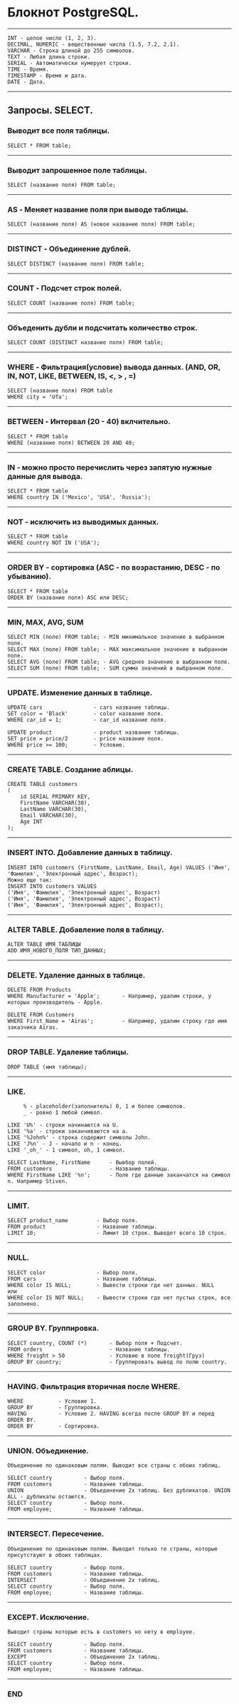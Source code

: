 # Блокнот PostgreSQL.
---
```postgresql
INT - целое число (1, 2, 3).
DECIMAL, NUMERIC - вещественные числа (1.5, 7.2, 2.1).
VARCHAR - Строка длиной до 255 символов.
TEXT - Любая длина строки.
SERIAL - Автоматически нумерует строки.
TIME - Время.
TIMESTAMP - Время и дата.
DATE - Дата.
```
---
## Запросы. SELECT.
### **Выводит все поля таблицы.**

```postgresql
SELECT * FROM table; 
```
---
### **Выводит запрошенное поле таблицы.**
```postgresql
SELECT (название поля) FROM table;
```
---
### **AS - Меняет название поля при выводе таблицы.**
```postgresql
SELECT (название поля) AS (новое название поля) FROM table; 
```
---
### **DISTINCT - Объединение дублей.**
```postgresql
SELECT DISTINCT (название поля) FROM table; 
```
---
### **COUNT - Подсчет строк полей.**
```postgresql
SELECT COUNT (название поля) FROM table; 
```
---
### **Объеденить дубли и подсчитать количество строк.**
```postgresql
SELECT COUNT (DISTINCT название поля) FROM table; 
```
---
### **WHERE - Фильтрация(условие) вывода данных. (AND, OR, IN, NOT, LIKE, BETWEEN, IS, <, > , =)**
```postgresql
SELECT (название поля) FROM table
WHERE city = 'Ufa';
```
---
### **BETWEEN - Интервал (20 - 40) вклчительно.**
```postgresql
SELECT * FROM table
WHERE (название поля) BETWEEN 20 AND 40; 
```
---
### **IN - можно просто перечислить через запятую нужные данные для вывода.**
```postgresql
SELECT * FROM table
WHERE country IN ('Mexico', 'USA', 'Russia'); 
```
---
### **NOT - исключить из выводимых данных.**
```postgresql
SELECT * FROM table
WHERE country NOT IN ('USA'); 
```
---
### **ORDER BY - сортировка (ASC - по возрастанию, DESC - по убыванию).**
```postgresql
SELECT * FROM table
ORDER BY (название поля) ASC или DESC; 
```
---
### **MIN, MAX, AVG, SUM**
```postgresql
SELECT MIN (поле) FROM table; - MIN минимальное значение в выбранном поле.
SELECT MAX (поле) FROM table; - MAX максимальное значение в выбранном поле.
SELECT AVG (поле) FROM table; - AVG среднее значение в выбранном поле.
SELECT SUM (поле) FROM table; - SUM сумма значений в выбранном поле.
```
---
### **UPDATE. Изменение данных в таблице.**
```postgresql
UPDATE cars                - cars название таблицы.
SET color = 'Black'        - color название поля.
WHERE car_id = 1;          - car_id название поля.

UPDATE product             - product название таблицы.
SET price = price/2        - price название поля.
WHERE price >= 100;        - Условие.
```
---
### **CREATE TABLE. Создание аблицы.**
```postgresql
CREATE TABLE customers
(
    id SERIAL PRIMARY KEY,
    FirstName VARCHAR(30),
    LastName VARCHAR(30),
    Email VARCHAR(30),
    Age INT
);
```
---
### **INSERT INTO. Добавление данных в таблицу.**
```postgresql
INSERT INTO customers (FirstName, LastName, Email, Age) VALUES ('Имя', 'Фамилия', 'Электронный адрес', Возраст);
Можно еще так:
INSERT INTO customers VALUES 
('Имя', 'Фамилия', 'Электронный адрес', Возраст)
('Имя', 'Фамилия', 'Электронный адрес', Возраст)
('Имя', 'Фамилия', 'Электронный адрес', Возраст);
```
---
### **ALTER TABLE. Добавление поля в таблицу.**
```postgresql
ALTER TABLE ИМЯ_ТАБЛИЦЫ
ADD ИМЯ_НОВОГО_ПОЛЯ ТИП_ДАННЫХ;  
```
---
### **DELETE. Удаление данных в таблице.**
```postgresql
DELETE FROM Products
WHERE Manufacturer = 'Apple';       - Например, удалим строки, у которых производитель - Apple.

DELETE FROM Customers 
WHERE First_Name = 'Airas';         - Например, удалим строку где имя заказчика Airas.
```
---
### **DROP TABLE. Удаление таблицы.**
```postgresql
DROP TABLE (имя таблицы);
```
---
### **LIKE.**
```postgresql
     % - placeholder(заполнитель) 0, 1 и более символов.
     _ - ровно 1 любой символ.

LIKE 'U%' - строки начинаются на U.
LIKE '%a' - строки заканчиваются на a.
LIKE '%John%' - строка содержит символы John.
LIKE 'J%n' - J - начало и n - конец.
LIKE '_oh_' - 1 символ, oh, 1 символ.

SELECT LastName, FirstName      - Вывбор полей.
FROM customers                  - Название таблицы.
WHERE FirstName LIKE '%n';      - Поле где данные заканчатся на символ n. Например Stiven.
```
---
### **LIMIT.**
```postgresql
SELECT product_name         - Выбор поля.
FROM product                - Название таблицы.
LIMIT 10;                   - Лимит 10 строк. Выведет всего 10 строк.
```
---
### **NULL.**
```postgresql
SELECT color                - Выбор поля.
FROM cars                   - Название таблицы.
WHERE color IS NULL;        - Вывести строки где нет данных. NULL
или
WHERE color IS NOT NULL;    - Вывести строки где нет пустых строк, все заполнено.
```
---
### GROUP BY. Группировка.
```postgresql
SELECT country, COUNT (*)       - Выбор поля + Подсчет.
FROM orders                     - Название таблицы.
WHERE freight > 50              - Условие в поле freight(Груз)
GROUP BY country;               - Группировать вывод по полю country.
```
---
### **HAVING. Фильтрация вторичная после WHERE.**
```postgresql
WHERE           - Условие 1.
GROUP BY        - Группировка.
HAVING          - Условие 2. HAVING всегда после GROUP BY и перед ORDER BY.
ORDER BY        - Сортировка.
```
---
### **UNION. Объединение.**
```postgresql
Объединение по одинаковым полям. Выводит все страны с обоих таблиц.

SELECT country          - Выбор поля.
FROM customers          - Название таблицы.         
UNION                   - Объединение 2х таблиц. Без дубликатов. UNION ALL - дубликаты остаются.         
SELECT country          - Выбор поля.
FROM employee;          - Название таблицы.
```
---
### **INTERSECT. Пересечение.**
```postgresql
Объединение по одинаковым полям. Выводит только те страны, которые присутствуют в обоих таблицах.

SELECT country          - Выбор поля.
FROM customers          - Название таблицы.         
INTERSECT               - Объединение 2х таблиц.          
SELECT country          - Выбор поля.
FROM employee;          - Название таблицы.
```
---
### **EXCEPT. Исключение.**
```postgresql
Выводит страны которые есть в customers но нету в employee.

SELECT country          - Выбор поля.
FROM customers          - Название таблицы.         
EXCEPT                  - Объединение 2х таблиц.          
SELECT country          - Выбор поля.
FROM employee;          - Название таблицы.
```
---
### END